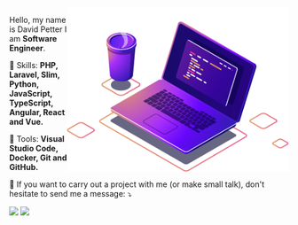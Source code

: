 <img src="https://raw.githubusercontent.com/cfdavidpetter/cfdavidpetter/main/pasta/computer-illustration.png" min-width="400px" max-width="400px" width="400px" align="right">

<p align="left"> 
  Hello, my name is David Petter I am <strong>Software Engineer</strong>.<br>
</p>

<p align="left">
  🦄 Skills: <strong>PHP, Laravel, Slim, Python, JavaScript, TypeScript, Angular, React and Vue.</strong>
</p>

<p align="left">
  💼 Tools: <strong>Visual Studio Code, Docker, Git and GitHub.</strong>
</p>

<p align="left">
  💌 If you want to carry out a project with me (or make small talk), don't hesitate to send me a message: ⤵️
</p>

<p align="left">
  <a href="https://www.linkedin.com/in/cfdavidpetter" alt="Linkedin">
  <img src="https://img.shields.io/badge/-Linkedin-0e76a8?style=for-the-badge&logo=Linkedin&logoColor=white&link=https://www.linkedin.com/in/cfdavidpetter" /></a>
  
  <a href="https://www.instagram.com/cfdavidpetter/" alt="Instagram">
  <img src="https://img.shields.io/badge/-Instagram-DF0174?style=for-the-badge&logo=instagram&logoColor=white&link=https://www.instagram.com/cfdavidpetter/"/></a>
</p>  
